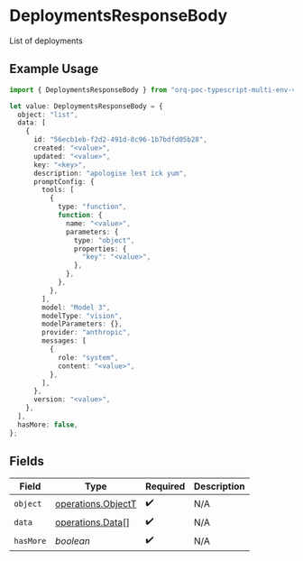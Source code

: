 # DeploymentsResponseBody

List of deployments

## Example Usage

```typescript
import { DeploymentsResponseBody } from "orq-poc-typescript-multi-env-version/models/operations";

let value: DeploymentsResponseBody = {
  object: "list",
  data: [
    {
      id: "56ecb1eb-f2d2-491d-8c96-1b7bdfd05b28",
      created: "<value>",
      updated: "<value>",
      key: "<key>",
      description: "apologise lest ick yum",
      promptConfig: {
        tools: [
          {
            type: "function",
            function: {
              name: "<value>",
              parameters: {
                type: "object",
                properties: {
                  "key": "<value>",
                },
              },
            },
          },
        ],
        model: "Model 3",
        modelType: "vision",
        modelParameters: {},
        provider: "anthropic",
        messages: [
          {
            role: "system",
            content: "<value>",
          },
        ],
      },
      version: "<value>",
    },
  ],
  hasMore: false,
};
```

## Fields

| Field                                                    | Type                                                     | Required                                                 | Description                                              |
| -------------------------------------------------------- | -------------------------------------------------------- | -------------------------------------------------------- | -------------------------------------------------------- |
| `object`                                                 | [operations.ObjectT](../../models/operations/objectt.md) | :heavy_check_mark:                                       | N/A                                                      |
| `data`                                                   | [operations.Data](../../models/operations/data.md)[]     | :heavy_check_mark:                                       | N/A                                                      |
| `hasMore`                                                | *boolean*                                                | :heavy_check_mark:                                       | N/A                                                      |